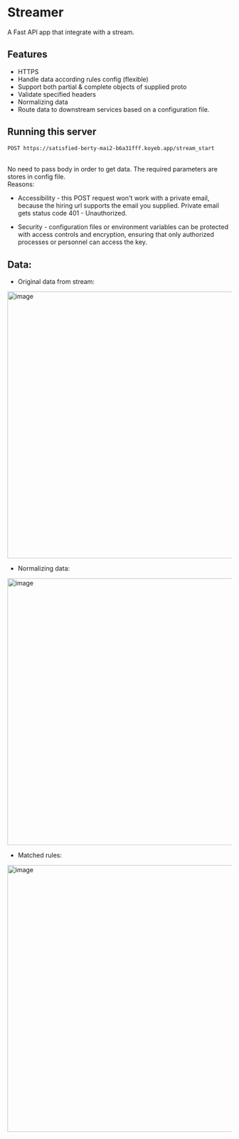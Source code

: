 # Streamer
A Fast API app that integrate with a stream.

## Features
- HTTPS 
- Handle data according rules config (flexible)
- Support both partial & complete objects of supplied proto
- Validate specified headers
- Normalizing data
- Route data to downstream services based on a configuration file.

## Running this server 

```bash
POST https://satisfied-berty-mai2-b6a31fff.koyeb.app/stream_start

```
<br>
No need to pass body in order to get data. The required parameters are stores in config file.
<br>
Reasons: 
<br>

- Accessibility - this POST request won't work with a private email, because the hiring url supports the email you supplied. Private email gets status code 401 - Unauthorized.

- Security - configuration files or environment variables can be protected with access controls and encryption, ensuring that only authorized processes or personnel can access the key.

## Data:

- Original data from stream: 
<img src="https://i.ibb.co/p1PmhP8/3.png" alt="image" width="600" height="auto">

- Normalizing data:
<img src="https://i.ibb.co/sJLPmxc/Screenshot-2024-08-09-at-21-44-25.png" alt="image" width="600" height="auto">

- Matched rules:
<img src="https://i.ibb.co/F3jhf6F/Screenshot-2024-08-09-at-21-47-45.png" alt="image" width="600" height="auto">